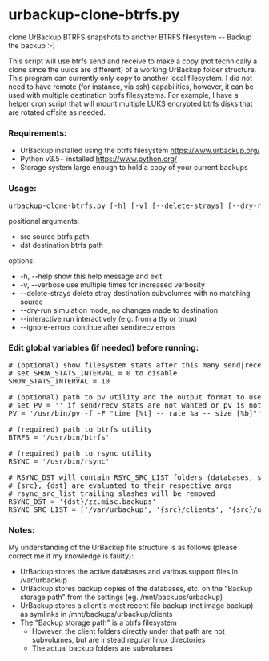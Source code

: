 # urbackup-clone-btrfs.py
clone UrBackup BTRFS snapshots to another BTRFS filesystem -- Backup the backup :-)

This script will use btrfs send and receive to make a copy (not technically a clone since the uuids are different) of a working UrBackup folder structure.  This program can currently only copy to another local filesystem.  I did not need to have remote (for instance, via ssh) capabilities, however, it can be used with multiple destination btrfs filesystems.  For example, I have a helper cron script that will mount multiple LUKS encrypted btrfs disks that are rotated offsite as needed.

### Requirements:
* UrBackup installed using the btrfs filesystem https://www.urbackup.org/
* Python v3.5+ installed https://www.python.org/
* Storage system large enough to hold a copy of your current backups

### Usage:
<pre>
urbackup-clone-btrfs.py [-h] [-v] [--delete-strays] [--dry-run] [--interactive] [--ignore-errors] src dst
</pre>

positional arguments:
  * src              source btrfs path
  * dst              destination btrfs path

options:
  * -h, --help       show this help message and exit
  * -v, --verbose    use multiple times for increased verbosity
  * --delete-strays  delete stray destination subvolumes with no matching source
  * --dry-run        simulation mode, no changes made to destination
  * --interactive    run interactively (e.g. from a tty or tmux)
  * --ignore-errors  continue after send/recv errors

### Edit global variables (if needed) before running:
<pre>
# (optional) show filesystem stats after this many send|receive tasks
# set SHOW_STATS_INTERVAL = 0 to disable
SHOW_STATS_INTERVAL = 10

# (optional) path to pv utility and the output format to use
# set PV = '' if send/recv stats are not wanted or pv is not installed
PV = '/usr/bin/pv -f -F "time [%t] -- rate %a -- size [%b]"'

# (required) path to btrfs utility
BTRFS = '/usr/bin/btrfs'

# (required) path to rsync utility
RSYNC = '/usr/bin/rsync'

# RSYNC_DST will contain RSYC_SRC_LIST folders (databases, symlinks, etc)
# {src}, {dst} are evaluated to their respective args
# rsync_src_list trailing slashes will be removed
RSYNC_DST = '{dst}/zz.misc.backups'
RSYNC_SRC_LIST = ['/var/urbackup', '{src}/clients', '{src}/urbackup']
</pre>

### Notes:
My understanding of the UrBackup file structure is as follows (please correct me if my knowledge is faulty):
* UrBackup stores the active databases and various support files in /var/urbackup
* UrBackup stores backup copies of the databases, etc. on the "Backup storage path" from the settings (eg. /mnt/backups/urbackup)
* UrBackup stores a client's most recent file backup (not image backup) as symlinks in /mnt/backups/urbackup/clients
* The "Backup storage path" is a btrfs filesystem
  * However, the client folders directly under that path are not subvolumes, but are instead regular linux directories
  * The actual backup folders are subvolumes
